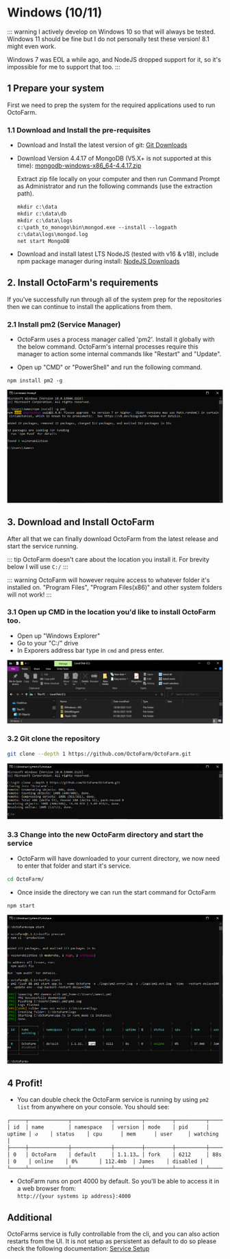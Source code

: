# Windows (10/11)

::: warning
I actively develop on Windows 10 so that will always be tested. Windows 11 should be fine but I do not personally test these version! 8.1 might even work.

Windows 7 was EOL a while ago, and NodeJS dropped support for it, so it's impossible for me to support that too.
:::

## 1 Prepare your system
First we need to prep the system for the required applications used to run OctoFarm.

### 1.1 Download and Install the pre-requisites
- Download and Install the latest version of git: [Git Downloads](https://git-scm.com/download/win)
- Download Version 4.4.17 of MongoDB (V5.X+ is not supported at this time): [mongodb-windows-x86_64-4.4.17.zip](https://fastdl.mongodb.org/windows/mongodb-windows-x86_64-4.4.17.zip)

  Extract zip file locally on your computer and then run Command Prompt as Administrator and run the following commands (use the extraction path).
  ```
  mkdir c:\data
  mkdir c:\data\db
  mkdir c:\data\logs
  c:\path_to_monogo\bin\mongod.exe --install --logpath c:\data\logs\mongod.log
  net start MongoDB
  ```
- Download and install latest LTS NodeJS (tested with v16 & v18), include npm package manager during install: [NodeJS Downloads](https://nodejs.org/en/download/)

## 2. Install OctoFarm's requirements
If you've successfully run through all of the system prep for the repositories then we can continue to install the applications from them.

### 2.1 Install pm2 (Service Manager)
- OctoFarm uses a process manager called 'pm2'. Install it globally with the below command. OctoFarm's internal processes require this manager to action some internal commands like "Restart" and "Update".

- Open up "CMD" or "PowerShell" and run the following command.
```
npm install pm2 -g
```

![](../images/windows-install/pm2-install.png)
## 3. Download and Install OctoFarm
After all that we can finally download OctoFarm from the latest release and start the service running.

::: tip
OctoFarm doesn't care about the location you install it. For brevity below I will use `C:/`
:::

::: warning
OctoFarm will however require access to whatever folder it's installed on. "Program Files", "Program Files(x86)" and other system folders will not work!
:::

### 3.1 Open up CMD in the location you'd like to install OctoFarm too.

- Open up "Windows Explorer"
- Go to your "C:/" drive
- In Exporers address bar type in `cmd` and press enter.

![](../images/windows-install/open-c.png)

### 3.2 Git clone the repository 
```bash
git clone --depth 1 https://github.com/OctoFarm/OctoFarm.git
```
![](../images/windows-install/clone-of.png)

### 3.3 Change into the new OctoFarm directory and start the service
- OctoFarm will have downloaded to your current directory, we now need to enter that folder and start it's service.
```bash
cd OctoFarm/
```

- Once inside the directory we can run the start command for OctoFarm
```bash
npm start
```
![](../images/windows-install/start-octofarm.png)

## 4 Profit!
- You can double check the OctoFarm service is running by using `pm2 list` from anywhere on your console. You should see:
```
┌─────┬─────────────┬─────────────┬─────────┬─────────┬──────────┬────────┬──────┬───────────┬──────────┬──────────┬──────────┬──────────┐
│ id  │ name        │ namespace   │ version │ mode    │ pid      │ uptime │ ↺    │ status    │ cpu      │ mem      │ user     │ watching │
├─────┼─────────────┼─────────────┼─────────┼─────────┼──────────┼────────┼──────┼───────────┼──────────┼──────────┼──────────┼──────────┤
│ 0   │ OctoFarm    │ default     │ 1.1.13… │ fork    │ 6212     │ 88s    │ 0    │ online    │ 0%       │ 112.4mb  │ James    │ disabled │
└─────┴─────────────┴─────────────┴─────────┴─────────┴──────────┴────────┴──────┴───────────┴──────────┴──────────┴──────────┴──────────┘
```

- OctoFarm runs on port 4000 by default. So you'll be able to access it in a web browser from:\
  `http://{your systems ip address}:4000`

## Additional
OctoFarms service is fully controllable from the cli, and you can also action restarts from the UI. It is not setup as persistent as default to do so please check the following documentation: 
[Service Setup](/installation/setup-service.md)
